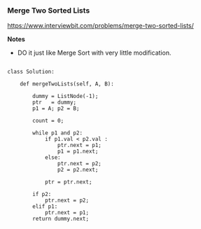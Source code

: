 ### Merge Two Sorted Lists

https://www.interviewbit.com/problems/merge-two-sorted-lists/

**Notes**

* DO it just like Merge Sort with very little modification.


```

class Solution:

	def mergeTwoLists(self, A, B):

        dummy = ListNode(-1);
        ptr   = dummy;
        p1 = A; p2 = B; 

        count = 0;

        while p1 and p2:
            if p1.val < p2.val :
                ptr.next = p1;
                p1 = p1.next;
            else:
                ptr.next = p2;
                p2 = p2.next;
            
            ptr = ptr.next;
                    
        if p2:
            ptr.next = p2;
        elif p1:
            ptr.next = p1;
        return dummy.next;

```

